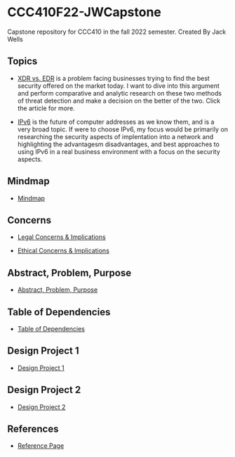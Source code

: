 # CCC410F22-JWCapstone
Capstone repository for CCC410 in the fall 2022 semester.
Created By Jack Wells


## Topics

* <a href="https://github.com/jwells24/CCC410F22-JWCapstone/blob/main/docs/XDR%20vs.%20EDR.md" target="_blank">XDR vs. EDR</a> is a problem facing businesses trying to find the best security offered on the market today. I want to dive into this argument and perform comparative and analytic research on these two methods of threat detection and make a decision on the better of the two. Click the article for more. 

* <a href="https://github.com/jwells24/CCC410F22-JWCapstone/blob/main/docs/IPv6.md" target="_blank">IPv6</a> is the future of computer addresses as we know them, and is a very broad topic. If were to choose IPv6, my focus would be primarily on researching the security aspects of implentation into a network and highlighting the advantagesm disadvantages, and best approaches to using IPv6 in a real business environment with a focus on the security aspects. 

## Mindmap

* <a href="https://github.com/jwells24/CCC410F22-JWCapstone/blob/main/docs/Mindmap.md" target="_blank">Mindmap</a>

## Concerns

* <a href="https://github.com/jwells24/CCC410F22-JWCapstone/blob/main/docs/concern.md" target="_blank">Legal Concerns & Implications</a>

* <a href="https://github.com/jwells24/CCC410F22-JWCapstone/blob/main/docs/concern2.md" target="_blank">Ethical Concerns & Implications</a>

## Abstract, Problem, Purpose

* <a href="https://github.com/jwells24/CCC410F22-JWCapstone/blob/main/docs/abspropur.md" target="_blank">Abstract, Problem, Purpose</a>

## Table of Dependencies

* <a href="https://github.com/jwells24/CCC410F22-JWCapstone/blob/main/docs/tableofdependencies.md" target="_blank">Table of Dependencies</a>

## Design Project 1

* <a href="https://github.com/jwells24/CCC410F22-JWCapstone/blob/main/docs/DesignProject1.md" target="_blank">Design Project 1</a>

## Design Project 2

* <a href="https://github.com/jwells24/CCC410F22-JWCapstone/blob/main/docs/DesignProject2.md" target="_blank">Design Project 2</a>

## References

* <a href="https://github.com/jwells24/CCC410F22-JWCapstone/blob/main/docs/References.md" target="_blank">Reference Page</a>
